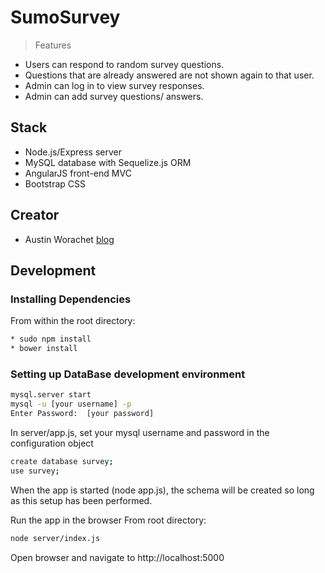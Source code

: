 # SumoSurvey

> Features

- Users can respond to random survey questions.
- Questions that are already answered are not shown again to that user.
- Admin can log in to view survey responses.
- Admin can add survey questions/ answers.

## Stack
- Node.js/Express server
- MySQL database with Sequelize.js ORM
- AngularJS front-end MVC
- Bootstrap CSS

## Creator
- Austin Worachet [blog](https://austinwo.com)

## Development

### Installing Dependencies

From within the root directory:
```sh
* sudo npm install
* bower install
```

### Setting up DataBase development environment

```sh
mysql.server start
mysql -u [your username] -p
Enter Password:  [your password]
```

In server/app.js, set your mysql username and password in the configuration object

```sh
create database survey;
use survey;
```
When the app is started (node app.js), the schema will be created so long as this setup has been performed.


Run the app in the browser
From root directory:
```sh
node server/index.js
```
Open browser and navigate to http://localhost:5000
